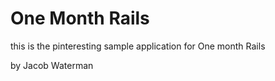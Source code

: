 # One Month Rails

this is the pinteresting sample application for One month Rails

by Jacob Waterman
